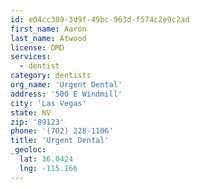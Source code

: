 ```yaml
---
id: e04cc389-3d9f-49bc-963d-f574c2e9c2ad
first_name: Aaron
last_name: Atwood
license: DMD
services:
  - dentist
category: dentists
org_name: 'Urgent Dental'
address: '500 E Windmill'
city: 'Las Vegas'
state: NV
zip: '89123'
phone: '(702) 228-1106'
title: 'Urgent Dental'
_geoloc:
  lat: 36.0424
  lng: -115.166
---
```

